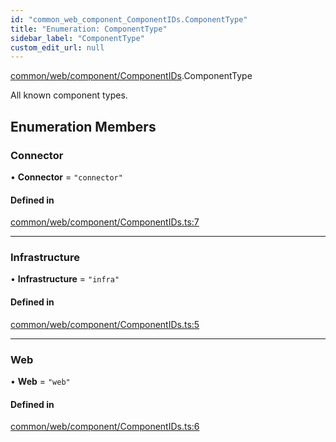 ```yaml
---
id: "common_web_component_ComponentIDs.ComponentType"
title: "Enumeration: ComponentType"
sidebar_label: "ComponentType"
custom_edit_url: null
---
```


[common/web/component/ComponentIDs](../modules/common_web_component_ComponentIDs.md).ComponentType

All known component types.

## Enumeration Members

### Connector

• **Connector** = ``"connector"``

#### Defined in

[common/web/component/ComponentIDs.ts:7](https://github.com/Soroush9978/rds-ng/blob/9a997cb/src/common/web/component/ComponentIDs.ts#L7)

___

### Infrastructure

• **Infrastructure** = ``"infra"``

#### Defined in

[common/web/component/ComponentIDs.ts:5](https://github.com/Soroush9978/rds-ng/blob/9a997cb/src/common/web/component/ComponentIDs.ts#L5)

___

### Web

• **Web** = ``"web"``

#### Defined in

[common/web/component/ComponentIDs.ts:6](https://github.com/Soroush9978/rds-ng/blob/9a997cb/src/common/web/component/ComponentIDs.ts#L6)
